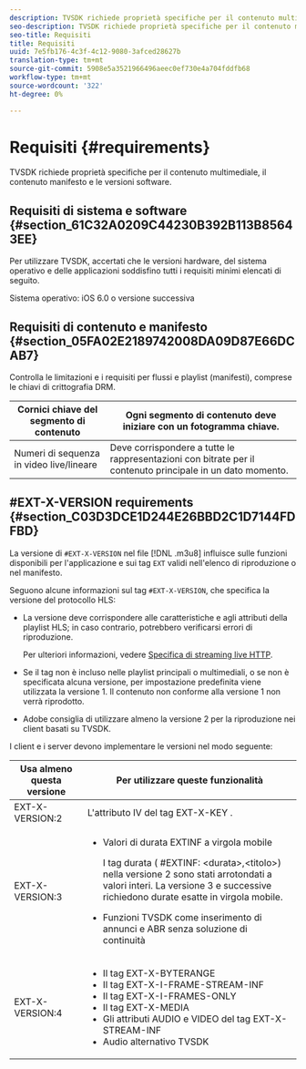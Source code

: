 ```yaml
---
description: TVSDK richiede proprietà specifiche per il contenuto multimediale, il contenuto manifesto e le versioni software.
seo-description: TVSDK richiede proprietà specifiche per il contenuto multimediale, il contenuto manifesto e le versioni software.
seo-title: Requisiti
title: Requisiti
uuid: 7e5fb176-4c3f-4c12-9080-3afced28627b
translation-type: tm+mt
source-git-commit: 5908e5a3521966496aeec0ef730e4a704fddfb68
workflow-type: tm+mt
source-wordcount: '322'
ht-degree: 0%

---
```



# Requisiti {#requirements}

TVSDK richiede proprietà specifiche per il contenuto multimediale, il contenuto manifesto e le versioni software.

## Requisiti di sistema e software {#section_61C32A0209C44230B392B113B85643EE}

Per utilizzare TVSDK, accertati che le versioni hardware, del sistema operativo e delle applicazioni soddisfino tutti i requisiti minimi elencati di seguito.

Sistema operativo: iOS 6.0 o versione successiva

## Requisiti di contenuto e manifesto {#section_05FA02E2189742008DA09D87E66DCAB7}

Controlla le limitazioni e i requisiti per flussi e playlist (manifesti), comprese le chiavi di crittografia DRM.

| Cornici chiave del segmento di contenuto | Ogni segmento di contenuto deve iniziare con un fotogramma chiave. |
|---|---|
| Numeri di sequenza in video live/lineare | Deve corrispondere a tutte le rappresentazioni con bitrate per il contenuto principale in un dato momento. |

## #EXT-X-VERSION requirements {#section_C03D3DCE1D244E26BBD2C1D7144FDFBD}

La versione di `#EXT-X-VERSION` nel file [!DNL .m3u8] influisce sulle funzioni disponibili per l&#39;applicazione e sui tag `EXT` validi nell&#39;elenco di riproduzione o nel manifesto.

Seguono alcune informazioni sul tag `#EXT-X-VERSION`, che specifica la versione del protocollo HLS:

* La versione deve corrispondere alle caratteristiche e agli attributi della playlist HLS; in caso contrario, potrebbero verificarsi errori di riproduzione.

   Per ulteriori informazioni, vedere [Specifica di streaming live HTTP](https://datatracker.ietf.org/doc/draft-pantos-http-live-streaming/?include_text=1).
* Se il tag non è incluso nelle playlist principali o multimediali, o se non è specificata alcuna versione, per impostazione predefinita viene utilizzata la versione 1. Il contenuto non conforme alla versione 1 non verrà riprodotto.
*  Adobe consiglia di utilizzare almeno la versione 2 per la riproduzione nei client basati su TVSDK.

I client e i server devono implementare le versioni nel modo seguente:

<table id="table_62EB98EDD9DE49EC84CB1C7D59BC40E6"> 
 <thead> 
  <tr> 
   <th colname="1" class="entry"> Usa almeno questa versione </th> 
   <th colname="2" class="entry"> Per utilizzare queste funzionalità </th> 
  </tr> 
 </thead>
 <tbody> 
  <tr> 
   <td colname="1"> <span class="codeph"> EXT-X-VERSION:2  </span> </td> 
   <td colname="2"> L'attributo IV del tag <span class="codeph"> EXT-X-KEY </span>. </td> 
  </tr> 
  <tr> 
   <td colname="1"> <span class="codeph"> EXT-X-VERSION:3  </span> </td> 
   <td colname="2"> 
    <ul id="ul_C9500D3F934848639C204BF248F139FF"> 
     <li id="li_535A7E3FABCB46FE872A7EA5DE2A1784">Valori di durata <span class="codeph"> EXTINF </span> a virgola mobile <p>I tag durata ( <span class="codeph"> #EXTINF: </span>&lt;durata&gt;,&lt;titolo&gt;) nella versione 2 sono stati arrotondati a valori interi. La versione 3 e successive richiedono durate esatte in virgola mobile. </p> </li> 
     <li id="li_8DF5E91F1D5D4E19894595E1FE0A5EDE"> Funzioni TVSDK come inserimento di annunci e ABR senza soluzione di continuità </li> 
    </ul> </td> 
  </tr> 
  <tr> 
   <td colname="1"> <p> <span class="codeph"> EXT-X-VERSION:4  </span> </p> </td> 
   <td colname="2"> <p> 
     <ul id="ul_99E24D013E3141308B5A57446A9B8033"> 
      <li id="li_F36E65ADD2CA451C82FF18DBD5667927">Il tag <span class="codeph"> EXT-X-BYTERANGE </span> </li> 
      <li id="li_8C653168A7B84D11AC233E7548A8D2EF">Il tag <span class="codeph"> EXT-X-I-FRAME-STREAM-INF </span> </li> 
      <li id="li_2922B34717CB4F6189068529CDBE6D10">Il tag <span class="codeph"> EXT-X-I-FRAMES-ONLY </span> </li> 
      <li id="li_D015D78E217641D7867EB509E9F9EEE2">Il tag <span class="codeph"> EXT-X-MEDIA </span> </li> 
      <li id="li_CA068EA381984F5497FE67617CA8BB34">Gli attributi <span class="codeph"> AUDIO </span> e <span class="codeph"> VIDEO </span> del tag <span class="codeph"> EXT-X-STREAM-INF </span> </li> 
      <li id="li_EE78CC7D194A4EB2897F9AE8E4B081B8"> Audio alternativo TVSDK </li> 
     </ul> </p> </td> 
  </tr> 
 </tbody> 
</table>

